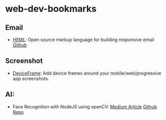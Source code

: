 # web-dev-bookmarks


## Email

- [HEML](https://heml.io/): Open source markup language for building responsive email [Github](https://github.com/SparkPost/heml)

## Screenshot

- [DeviceFrame](https://github.com/c0bra/deviceframe): Add device frames around your mobile/web/progressive app screenshots.

## AI:

- Face Recognition with NodeJS using openCV: [Medium Article](https://medium.com/@muehler.v/node-js-opencv-for-face-recognition-37fa7cb860e8) [Github Repo](https://github.com/justadudewhohacks/opencv4nodejs)
